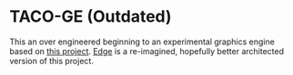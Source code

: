 # TACO-GE (Outdated)
This an over engineered beginning to an experimental graphics engine based on [this project](). [Edge](https://github.com/johnathontheriot/Edge) is a re-imagined, hopefully better architected version of this project.
